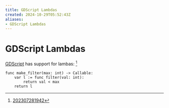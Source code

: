 ```yaml
---
title: GDScript Lambdas
created: 2024-10-29T05:52:43Z
aliases:
- GDScript Lambdas
---
```


# GDScript Lambdas

[GDScript](godot-gdscript.md) has support for lambas: [^1]

```gdscript
func make_filter(max: int) -> Callable:
	var l := func filter(val: int):
		return val < max
	return l
```

[^1]: [202307281942](../entries/202307281942.md)
